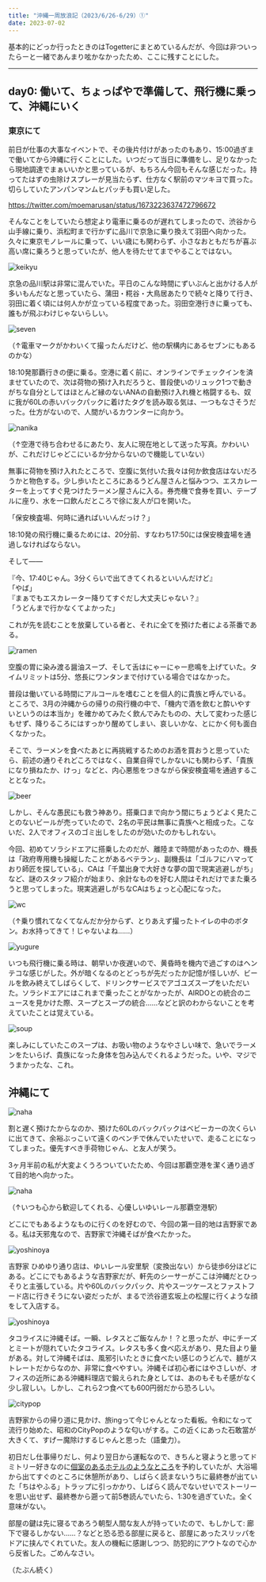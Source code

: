 ```yaml
---
title: "沖縄一周放浪記（2023/6/26-6/29）①"
date: 2023-07-02
---
```


基本的にどっか行ったときのはTogetterにまとめているんだが、今回は非ついったらーと一緒であんまり呟かなかったため、ここに残すことにした。  

---

## day0: 働いて、ちょっぱやで準備して、飛行機に乗って、沖縄にいく

### 東京にて

前日が仕事の大事なイベントで、その後片付けがあったのもあり、15:00過ぎまで働いてから沖縄に行くことにした。いつだって当日に準備をし、足りなかったら現地調達でまぁいいかと思っているが、もちろん今回もそんな感じだった。持ってたはずの虫除けスプレーが見当たらず、仕方なく駅前のマツキヨで買った。切らしていたアンパンマンムヒパッチも買い足した。  

https://twitter.com/moemarusan/status/1673223637472796672

そんなことをしていたら想定より電車に乗るのが遅れてしまったので、渋谷から山手線に乗り、浜松町まで行かずに品川で京急に乗り換えて羽田へ向かった。久々に東京モノレールに乗って、いい歳にも関わらず、小さなおともだちが喜ぶ高い席に乗ろうと思っていたが、他人を待たせてまでやることではない。

![keikyu](./keikyu.JPG)

京急の品川駅は非常に混んでいた。平日のこんな時間にずいぶんと出かける人が多いもんだなと思っていたら、蒲田・糀谷・大鳥居あたりで続々と降りて行き、羽田に着く頃には何人かが立っている程度であった。羽田空港行きに乗っても、誰もが飛ぶわけじゃないらしい。  

![seven](seven.JPG)

（↑電車マークがかわいくて撮ったんだけど、他の駅構内にあるセブンにもあるのかな）

18:10発那覇行きの便に乗る。空港に着く前に、オンラインでチェックインを済ませていたので、次は荷物の預け入れだろうと、普段使いのリュック1つで動きがちな自分としてはほとんど縁のないANAの自動預け入れ機と格闘するも、奴に我が60Lの赤いバックパックに着けたタグを読み取る気は、一つもなさそうだった。仕方がないので、人間がいるカウンターに向かう。  

![nanika](nanika.JPG)

（↑空港で待ち合わせるにあたり、友人に現在地として送った写真。かわいいが、これだけじゃどこにいるか分からないので機能していない）  

無事に荷物を預け入れたところで、空腹に気付いた我々は何か飲食店はないだろうかと物色する。少し歩いたところにあるうどん屋さんと悩みつつ、エスカレーターを上ってすぐ見つけたラーメン屋さんに入る。券売機で食券を買い、テーブルに座り、水を一口飲んだところで徐に友人が口を開いた。  

「保安検査場、何時に通ればいいんだっけ？」  

18:10発の飛行機に乗るためには、20分前、すなわち17:50には保安検査場を通過しなければならない。  

そして——  

『今、17:40じゃん。3分くらいで出てきてくれるといいんだけど』  
「やば」  
『まぁでもエスカレーター降りてすぐだし大丈夫じゃない？』  
「うどんまで行かなくてよかった」

これが先を読むことを放棄している者と、それに全てを預けた者による茶番である。  

![ramen](./ramen.JPG)

空腹の胃に染み渡る醤油スープ、そして舌はにゃーにゃー悲鳴を上げていた。タイムリミットは5分、悠長にワンタンまで付けている場合ではなかった。  

普段は働いている時間にアルコールを嗜むことを個人的に貴族と呼んでいる。  
ところで、3月の沖縄からの帰りの飛行機の中で、「機内で酒を飲むと酔いやすいというのは本当か」を確かめてみたく飲んでみたものの、大して変わった感じもせず、降りるころにはすっかり醒めてしまい、哀しいかな、とにかく何も面白くなかった。  

そこで、ラーメンを食べたあとに再挑戦するためのお酒を買おうと思っていたら、前述の通りそれどころではなく、自業自得でしかないにも関わらず、「貴族になり損ねたか、けっ」などと、内心悪態をつきながら保安検査場を通過することとなった。  

![beer](beer1.JPG)

しかし、そんな愚民にも救う神あり。搭乗口まで向かう間にちょうどよく見たことのないビールが売っていたので、2名の平民は無事に貴族へと相成った。こないだ、2人でオフィスのゴミ出しをしたのが効いたのかもしれない。  

今回、初めてソラシドエアに搭乗したのだが、離陸まで時間があったのか、機長は「政府専用機も操縦したことがあるベテラン」、副機長は「ゴルフにハマっており師匠を探している」、CAは「千葉出身で大好きな夢の国で現実逃避しがち」など、謎のスタッフ紹介が始まり、余計なものを好む人間はそれだけでまた乗ろうと思ってしまった。現実逃避しがちなCAはちょっと心配になった。  

![wc](./wc.JPG)

（↑乗り慣れてなくてなんだか分からず、とりあえず撮ったトイレの中のボタン。お水持ってきて！じゃないよね……）    

![yugure](./yugure.JPG)

いつも飛行機に乗る時は、朝早いか夜遅いので、黄昏時を機内で過ごすのはヘンテコな感じがした。外が暗くなるのとどっちが先だったか記憶が怪しいが、ビールを飲み終えてしばらくして、ドリンクサービスでアゴユズスープをいただいた。ソラシドエアにはこれまで乗ったことがなかったが、AIRDOとの統合のニュースを見かけた際、スープとスープの統合……などと訳のわからないことを考えていたことは覚えている。

![soup](./soup.JPG)

楽しみにしていたこのスープは、お吸い物のようなやさしい味で、急いでラーメンをたいらげ、貴族になった身体を包み込んでくれるようだった。いや、マジでうまかったな、これ。

## 沖縄にて

![naha](./nahaairport.JPG)

割と遅く預けたからなのか、預けた60Lのバックパックはベビーカーの次くらいに出てきて、余裕ぶっこいて遠くのベンチで休んでいたせいで、走ることになってしまった。優先すべき手荷物じゃん、と友人が笑う。  

3ヶ月半前の私が大変よくうろついていたため、今回は那覇空港を潔く通り過ぎて目的地へ向かった。  

![naha](./nahayui.JPG)

（↑いつも心から歓迎してくれる、心優しいゆいレール那覇空港駅）  

どこにでもあるようなものに行くのを好むので、今回の第一目的地は吉野家である。私は天邪鬼なので、吉野家で沖縄そばが食べたかった。  

![yoshinoya](./yoshinoya.JPG)

吉野家 ひめゆり通り店は、ゆいレール安里駅（変換出ない）から徒歩6分ほどにある。どこにでもあるような吉野家だが、軒先のシーサーがここは沖縄だとひっそりと主張している。片や60Lのバックパック、片やスーツケースとファストフード店に行きそうにない姿だったが、まるで渋谷道玄坂上の松屋に行くような顔をして入店する。  

![yoshinoya](./yoshinoya2.JPG)

タコライスに沖縄そば。一瞬、レタスとご飯なんか！？と思ったが、中にチーズとミートが隠れていたタコライス。レタスも多く食べ応えがあり、見た目より量がある。対して沖縄そばは、風邪引いたときに食べたい感じのうどんで、麺がストレートだからなのか、非常に食べやすい。沖縄そば初心者にはやさしいが、オフィスの近所にある沖縄料理店で鍛えられた身としては、あのもそもそ感がなく少し寂しい。しかし、これら2つ食べても600円弱だから恐ろしい。  

![citypop](./citypop.JPG)

吉野家からの帰り道に見かけ、旅ingって今じゃんとなった看板。令和になって流行り始めた、昭和のCityPopのような匂いがする。この近くにあった石敢當が大きくて、すげー魔除けするじゃんと思った（語彙力）。  

初日だし仕事帰りだし、何より翌日から運転なので、きちんと寝ようと思ってドミトリー好きなのに[個室のあるホテルのようなところ](https://yscabin-naha.com/)を予約していたが、大浴場から出てすぐのところに休憩所があり、しばらく読まないうちに最終巻が出ていた「ちはやふる」トラップに引っかかり、しばらく読んでないせいでストーリーを思い出せず、最終巻から遡って前5巻読んでいたら、1:30を過ぎていた。全く意味がない。  

部屋の鍵は先に寝るであろう朝型人間な友人が持っていたので、もしかして: 廊下で寝るしかない……？などと恐る恐る部屋に戻ると、部屋にあったスリッパをドアに挟んでくれていた。友人の機転に感謝しつつ、防犯的にアウトなので心から反省した。ごめんなさい。  

（たぶん続く）
